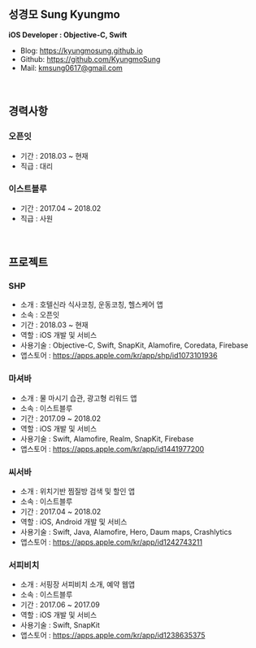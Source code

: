## 성경모 Sung Kyungmo
**iOS Developer : Objective-C, Swift**  
- Blog: https://kyungmosung.github.io
- Github: https://github.com/KyungmoSung
- Mail: <kmsung0617@gmail.com>

<br>
 
## 경력사항

### 오픈잇
- 기간 : 2018.03 ~ 현재
- 직급 : 대리

### 이스트블루
- 기간 : 2017.04 ~ 2018.02
- 직급 : 사원

<br>

## 프로젝트

### SHP
- 소개 : 호텔신라 식사코칭, 운동코칭, 헬스케어 앱
- 소속 : 오픈잇
- 기간 : 2018.03 ~ 현재
- 역할 : iOS 개발 및 서비스
- 사용기술 : Objective-C, Swift, SnapKit, Alamofire, Coredata, Firebase
- 앱스토어 : https://apps.apple.com/kr/app/shp/id1073101936

### 마셔바
- 소개 : 물 마시기 습관, 광고형 리워드 앱
- 소속 : 이스트블루
- 기간 : 2017.09 ~ 2018.02
- 역할 : iOS 개발 및 서비스
- 사용기술 : Swift, Alamofire, Realm, SnapKit, Firebase
- 앱스토어 : https://apps.apple.com/kr/app/id1441977200

### 씨서바
- 소개 : 위치기반 찜질방 검색 및 할인 앱
- 소속 : 이스트블루
- 기간 : 2017.04 ~ 2018.02
- 역할 : iOS, Android 개발 및 서비스
- 사용기술 : Swift, Java, Alamofire, Hero, Daum maps, Crashlytics
- 앱스토어 : https://apps.apple.com/kr/app/id1242743211

### 서피비치
- 소개 : 서핑장 서피비치 소개, 예약 웹앱
- 소속 : 이스트블루
- 기간 : 2017.06 ~ 2017.09
- 역할 : iOS 개발 및 서비스
- 사용기술 : Swift, SnapKit
- 앱스토어 : https://apps.apple.com/kr/app/id1238635375
